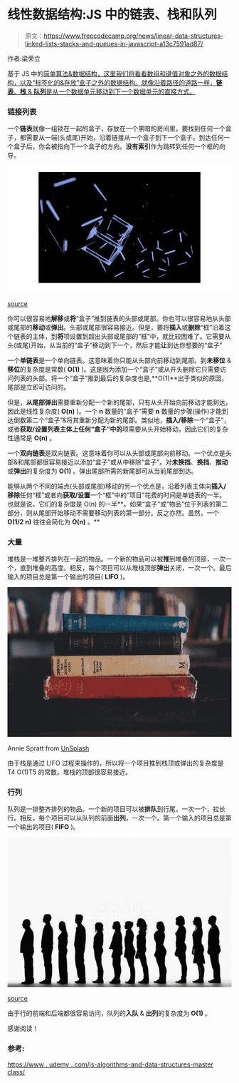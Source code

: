 # 线性数据结构:JS 中的链表、栈和队列

> 原文：<https://www.freecodecamp.org/news/linear-data-structures-linked-lists-stacks-and-queues-in-javascript-a13c7591ad87/>

作者:梁荣立

基于 JS 中的[简单算法&数据结构，这里我们将看看数组和键值对象之外的数据结构，以及“标签化的&存放”盒子之外的数据结构。就像沿着路径的道路一样，**链表**、**栈** & **队列**是从一个数据单元移动到下一个数据单元的直接方式。](https://medium.freecodecamp.org/a-step-towards-computing-as-a-science-algorithms-data-structures-4c0e2d6ae79a?source=friends_link&sk=1291dffce9f32b30f36339d59a66e12c)

### 链接列表

一个**链表**就像一组锁在一起的盒子，存放在一个黑暗的房间里。要找到任何一个盒子，都需要从一端(头或尾)开始，沿着链接从一个盒子到下一个盒子。到达任何一个盒子后，你会被指向下一个盒子的方向。**没有索引**作为跳转到任何一个框的向导。

![1*kaShgNb9EtR7ps6odxP3QA](img/1134fd438dd74c62d6c4054cc1892b3c.png)

[source](https://www.blackline.com/blog/rpa/blockchain-finance-6-things/)

你可以很容易地**解移**或**将**“盒子”推到链表的头部或尾部。你也可以很容易地从头部或尾部的**移动**或**弹出**。头部或尾部很容易接近。但是，要将**插入**或**删除**“框”沿着这个链表的主体，到**将**项设置到超出头部或尾部的“框”中，就比较困难了。它需要从头(或尾)开始，从当前的“盒子”移动到下一个，然后才能**让**到达你想要的“盒子”

一个**单链表**是一个单向链表。这意味着你只能从头部向前移动到尾部。到**未移位** & **移位**的复杂度是常数( **O(1)** )。这是因为添加一个“盒子”或从开头删除它只需要访问列表的头部。将一个“盒子”推到最后的复杂度也是,**O(1)**出于类似的原因，尾部是立即可访问的。

但是，**从尾部弹出**需要重新分配一个新的尾部，只有从头开始向前移动才能到达，因此是线性复杂度( **O(n)** )。一个 **n** 数量的“盒子”需要 **n** 数量的步骤(操作)才能到达倒数第二个“盒子”&将其重新分配为新的尾部。类似地，**插入/移除**一个“盒子”，或者**获取/设置列表主体上任何“盒子”中的**项需要从头开始移动，因此它们的复杂性通常是 **O(n)** 。

一个**双向链表**是双向链表。这意味着你可以从头部或尾部向前移动。一个优点是头部&和尾部都很容易接近以添加“盒子”或从中移除“盒子”。对**未换挡**、**换挡**、**推动**或**弹出**的复杂度为 **O(1)** 。弹出尾部所需的新尾部可从当前尾部到达。

能够从两个不同的端点(头部或尾部)移动的另一个优点是，沿着列表主体向**插入/移除**任何“框”或者向**获取/设置**一个“框”中的“项目”花费的时间是单链表的一半。也就是说，它们的复杂度是 O(n) 的一半**。如果“盒子”或“物品”位于列表的第二部分，则从尾部开始移动不需要移动列表的第一部分。反之亦然。虽然，一个 **O(1/2 n)** 往往会简化为 **O(n)** 。**

### 大量

堆栈是一堆整齐排列在一起的物品。一个新的物品可以被**推**到堆叠的顶部，一次一个，直到堆叠的高度。相反，每个项目可以从堆栈顶部**弹出**关闭，一次一个。最后输入的项目总是第一个输出的项目( **LIFO** )。

![1*H0FjbIyvwvDMrw0OCqyCwQ](img/bc429081fd5376b114577ae2b12d6b81.png)

Annie Spratt from [UnSplash](https://unsplash.com/photos/thI_CZAB0MY)

由于栈是通过 LIFO 过程来操作的，所以将一个项目推到栈顶或弹出的复杂度是 T4 O(1)T5 的常数。堆栈的顶部很容易接近。

### 行列

队列是一排整齐排列的物品。一个新的项目可以被**排队**到行尾，一次一个，拉长行。相反，每个项目可以从队列的前面**出列**，一次一个。第一个输入的项目总是第一个输出的项目( **FIFO** )。

![1*hRd8rEZW87TbU1_uc6xCQw](img/eeb65edef9603eb44a4ccba63fd3b7f2.png)

[source](http://www.communityvoiceks.com/news/wichita_news/sedgwick-county-treasurer-launches-new-virtual-waiting-line-process/article_e1fce0c2-f05f-11e5-979b-93e21092f3d5.html)

由于行的前端和后端都很容易访问，队列的**入队** & **出列**的复杂度为 **O(1)** 。

感谢阅读！

### 参考:

[https://www . udemy . com/js-algorithms-and-data-structures-master class/](https://www.udemy.com/js-algorithms-and-data-structures-masterclass/)